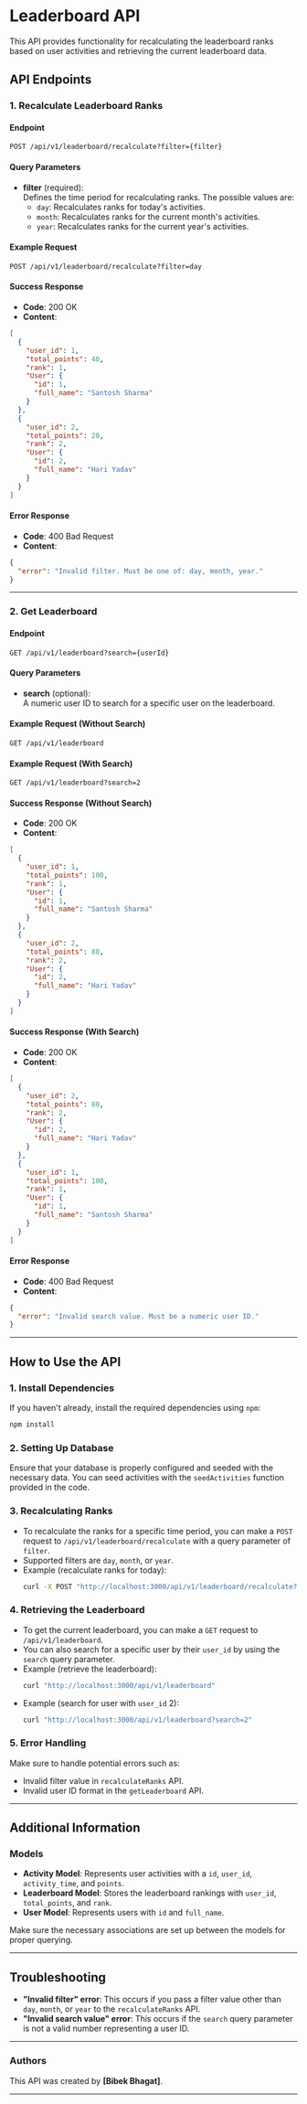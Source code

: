 
# Leaderboard API

This API provides functionality for recalculating the leaderboard ranks based on user activities and retrieving the current leaderboard data.

## API Endpoints

### 1. **Recalculate Leaderboard Ranks**

#### Endpoint
```http
POST /api/v1/leaderboard/recalculate?filter={filter}
```

#### Query Parameters
- **filter** (required):  
  Defines the time period for recalculating ranks. The possible values are:
  - `day`: Recalculates ranks for today's activities.
  - `month`: Recalculates ranks for the current month's activities.
  - `year`: Recalculates ranks for the current year's activities.

#### Example Request
```http
POST /api/v1/leaderboard/recalculate?filter=day
```

#### Success Response
- **Code**: 200 OK
- **Content**:
```json
[
  {
    "user_id": 1,
    "total_points": 40,
    "rank": 1,
    "User": {
      "id": 1,
      "full_name": "Santosh Sharma"
    }
  },
  {
    "user_id": 2,
    "total_points": 20,
    "rank": 2,
    "User": {
      "id": 2,
      "full_name": "Hari Yadav"
    }
  }
]
```

#### Error Response
- **Code**: 400 Bad Request
- **Content**:
```json
{
  "error": "Invalid filter. Must be one of: day, month, year."
}
```

---

### 2. **Get Leaderboard**

#### Endpoint
```http
GET /api/v1/leaderboard?search={userId}
```

#### Query Parameters
- **search** (optional):  
  A numeric user ID to search for a specific user on the leaderboard.

#### Example Request (Without Search)
```http
GET /api/v1/leaderboard
```

#### Example Request (With Search)
```http
GET /api/v1/leaderboard?search=2
```

#### Success Response (Without Search)
- **Code**: 200 OK
- **Content**:
```json
[
  {
    "user_id": 1,
    "total_points": 100,
    "rank": 1,
    "User": {
      "id": 1,
      "full_name": "Santosh Sharma"
    }
  },
  {
    "user_id": 2,
    "total_points": 80,
    "rank": 2,
    "User": {
      "id": 2,
      "full_name": "Hari Yadav"
    }
  }
]
```

#### Success Response (With Search)
- **Code**: 200 OK
- **Content**:
```json
[
  {
    "user_id": 2,
    "total_points": 80,
    "rank": 2,
    "User": {
      "id": 2,
      "full_name": "Hari Yadav"
    }
  },
  {
    "user_id": 1,
    "total_points": 100,
    "rank": 1,
    "User": {
      "id": 1,
      "full_name": "Santosh Sharma"
    }
  }
]
```

#### Error Response
- **Code**: 400 Bad Request
- **Content**:
```json
{
  "error": "Invalid search value. Must be a numeric user ID."
}
```

---

## How to Use the API

### 1. **Install Dependencies**

If you haven't already, install the required dependencies using `npm`:

```bash
npm install
```

### 2. **Setting Up Database**

Ensure that your database is properly configured and seeded with the necessary data. You can seed activities with the `seedActivities` function provided in the code.

### 3. **Recalculating Ranks**

- To recalculate the ranks for a specific time period, you can make a `POST` request to `/api/v1/leaderboard/recalculate` with a query parameter of `filter`.
- Supported filters are `day`, `month`, or `year`.
- Example (recalculate ranks for today):
  ```bash
  curl -X POST "http://localhost:3000/api/v1/leaderboard/recalculate?filter=day"
  ```

### 4. **Retrieving the Leaderboard**

- To get the current leaderboard, you can make a `GET` request to `/api/v1/leaderboard`.
- You can also search for a specific user by their `user_id` by using the `search` query parameter.
- Example (retrieve the leaderboard):
  ```bash
  curl "http://localhost:3000/api/v1/leaderboard"
  ```
- Example (search for user with `user_id` 2):
  ```bash
  curl "http://localhost:3000/api/v1/leaderboard?search=2"
  ```

### 5. **Error Handling**

Make sure to handle potential errors such as:
- Invalid filter value in `recalculateRanks` API.
- Invalid user ID format in the `getLeaderboard` API.
  
---

## Additional Information

### Models

- **Activity Model**: Represents user activities with a `id`, `user_id`, `activity_time`, and `points`.
- **Leaderboard Model**: Stores the leaderboard rankings with `user_id`, `total_points`, and `rank`.
- **User Model**: Represents users with `id` and `full_name`.

Make sure the necessary associations are set up between the models for proper querying.

---

## Troubleshooting

- **"Invalid filter" error**: This occurs if you pass a filter value other than `day`, `month`, or `year` to the `recalculateRanks` API.
- **"Invalid search value" error**: This occurs if the `search` query parameter is not a valid number representing a user ID.

---

### Authors

This API was created by **[Bibek Bhagat]**.

---
